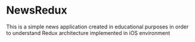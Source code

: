 # NewsRedux

This is a simple news application created in educational purposes in order to understand
Redux architecture implemented in iOS environment
